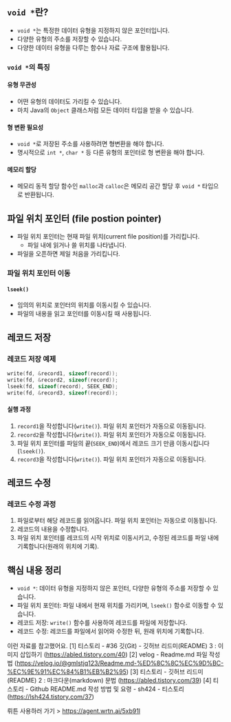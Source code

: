 ## `void *`란?

- `void *`는 특정한 데이터 유형을 지정하지 않은 포인터입니다.
- 다양한 유형의 주소를 저장할 수 있습니다.
- 다양한 데이터 유형을 다루는 함수나 자료 구조에 활용됩니다.

### `void *`의 특징

#### 유형 무관성
- 어떤 유형의 데이터도 가리킬 수 있습니다.
- 마치 Java의 `Object` 클래스처럼 모든 데이터 타입을 받을 수 있습니다.

#### 형 변환 필요성
- `void *`로 저장된 주소를 사용하려면 형변환을 해야 합니다.
- 명시적으로 `int *`, `char *` 등 다른 유형의 포인터로 형 변환을 해야 합니다.

#### 메모리 할당
- 메모리 동적 할당 함수인 `malloc`과 `calloc`은 메모리 공간 할당 후 `void *` 타입으로 반환됩니다.

## 파일 위치 포인터 (file postion pointer)

- 파일 위치 포인터는 현재 파일 위치(current file position)를 가리킵니다.
  - 파일 내에 읽거나 쓸 위치를 나타냅니다.
- 파일을 오픈하면 제일 처음을 가리킵니다.

### 파일 위치 포인터 이동

#### `lseek()`
- 임의의 위치로 포인터의 위치를 이동시킬 수 있습니다.
- 파일의 내용을 읽고 포인터를 이동시킬 때 사용됩니다.

## 레코드 저장

### 레코드 저장 예제

```c
write(fd, &record1, sizeof(record));
write(fd, &record2, sizeof(record));
lseek(fd, sizeof(record), SEEK_END);
write(fd, &record3, sizeof(record));
```

#### 실행 과정
1. `record1`을 작성합니다(`write()`). 파일 위치 포인터가 자동으로 이동됩니다.
2. `record2`을 작성합니다(`write()`). 파일 위치 포인터가 자동으로 이동됩니다.
3. 파일 위치 포인터를 파일의 끝(`SEEK_END`)에서 레코드 크기 만큼 이동시킵니다(`lseek()`).
4. `record3`을 작성합니다(`write()`). 파일 위치 포인터가 자동으로 이동됩니다.

## 레코드 수정

### 레코드 수정 과정

1. 파일로부터 해당 레코드를 읽어옵니다. 파일 위치 포인터는 자동으로 이동됩니다.
2. 레코드의 내용을 수정합니다.
3. 파일 위치 포인터를 레코드의 시작 위치로 이동시키고, 수정된 레코드를 파일 내에 기록합니다(원래의 위치에 기록).

## 핵심 내용 정리

- `void *`: 데이터 유형을 지정하지 않은 포인터, 다양한 유형의 주소를 저장할 수 있습니다.
- 파일 위치 포인터: 파일 내에서 현재 위치를 가리키며, `lseek()` 함수로 이동할 수 있습니다.
- 레코드 저장: `write()` 함수를 사용하여 레코드를 파일에 저장합니다.
- 레코드 수정: 레코드를 파일에서 읽어와 수정한 뒤, 원래 위치에 기록합니다. 

이런 자료를 참고했어요.
[1] 티스토리 - #36 깃(Git) - 깃허브 리드미(README) 3 : 이미지 삽입하기 (https://abled.tistory.com/40)
[2] velog - Readme.md 파일 작성법 (https://velog.io/@gmlstjq123/Readme.md-%ED%8C%8C%EC%9D%BC-%EC%9E%91%EC%84%B1%EB%B2%95)
[3] 티스토리 - 깃허브 리드미(README) 2 : 마크다운(markdown) 문법 (https://abled.tistory.com/39)
[4] 티스토리 - Github README.md 작성 방법 및 요령 - sh424 - 티스토리 (https://lsh424.tistory.com/37) 

뤼튼 사용하러 가기 > https://agent.wrtn.ai/5xb91l
